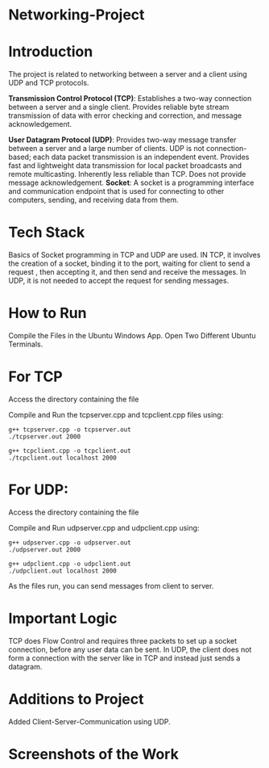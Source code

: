 # Networking-Project


# Introduction
The project is related to networking between a server and a client using UDP and TCP protocols.

**Transmission Control Protocol (TCP)**: Establishes a two-way connection between a server and a single client. Provides reliable byte stream transmission of data with error checking and correction, and message acknowledgement.

**User Datagram Protocol (UDP)**: Provides two-way message transfer between a server and a large number of clients. UDP is not connection-based; each data packet transmission is an independent event. Provides fast and lightweight data transmission for local packet broadcasts and remote multicasting. Inherently less reliable than TCP. Does not provide message acknowledgement.
**Socket**: A socket is a programming interface and communication endpoint that is used for connecting to other computers, sending, and receiving data from them.

# Tech Stack
Basics of Socket programming in TCP and UDP are used. 
IN TCP, it involves the creation of a socket, binding it to the port, waiting for client to send a request , then accepting it, and then send and receive the messages. 
In UDP, it is not needed to accept the request for sending messages.

# How to Run
Compile the Files in the Ubuntu Windows App. Open Two Different Ubuntu Terminals.

# For TCP
Access the directory containing the file

Compile and Run the tcpserver.cpp and tcpclient.cpp files using:

```
g++ tcpserver.cpp -o tcpserver.out
./tcpserver.out 2000
```
```
g++ tcpclient.cpp -o tcpclient.out
./tcpclient.out localhost 2000
```

# For UDP: 
Access the directory containing the file

Compile and Run udpserver.cpp and udpclient.cpp using:

```
g++ udpserver.cpp -o udpserver.out
./udpserver.out 2000
```
```
g++ udpclient.cpp -o udpclient.out
./udpclient.out localhost 2000
```


As the files run, you can send messages from client to server.


# Important Logic
TCP does Flow Control and requires three packets to set up a socket connection, before any user data can be sent. In UDP, the client does not form a connection with the server like in TCP and instead just sends a datagram.

# Additions to Project
Added Client-Server-Communication using UDP.

# Screenshots of the Work
